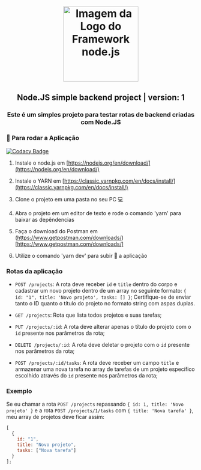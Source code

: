 <h1 align="center">
  <img alt="Imagem da Logo do Framework node.js" src="https://shippo-static.s3.amazonaws.com/img/programming/nodejs.svg" height="200" />
</h1>
<h2 align="center">Node.JS simple backend project | version: 1</h2>

<h3 align="center">Este é um simples projeto para testar rotas de backend criadas com Node.JS</h3>

### :ferris_wheel: Para rodar a Aplicação

[![Codacy Badge](https://api.codacy.com/project/badge/Grade/64440c303fa24e9c93e263dab133ae68)](https://app.codacy.com/manual/gftf2011/nodejs-simple-backend01?utm_source=github.com&utm_medium=referral&utm_content=gftf2011/nodejs-simple-backend01&utm_campaign=Badge_Grade_Dashboard)

  
1.  Instale o node.js em [https://nodejs.org/en/download/](https://nodejs.org/en/download/)

2.  Instale o YARN em [https://classic.yarnpkg.com/en/docs/install/](https://classic.yarnpkg.com/en/docs/install/)

3.  Clone o projeto em uma pasta no seu PC :computer:

4.  Abra o projeto em um editor de texto e rode o comando 'yarn' para baixar as depêndencias

5.  Faça o download do Postman em (https://www.getpostman.com/downloads/)[https://www.getpostman.com/downloads/]

6.  Utilize o comando 'yarn dev' para subir :rocket: a aplicação

### Rotas da aplicação

- `POST /projects`: A rota deve receber `id` e `title` dentro do corpo e cadastrar um novo projeto dentro de um array no seguinte formato: `{ id: "1", title: 'Novo projeto', tasks: [] }`; Certifique-se de enviar tanto o ID quanto o título do projeto no formato string com aspas duplas.

- `GET /projects`: Rota que lista todos projetos e suas tarefas;

- `PUT /projects/:id`: A rota deve alterar apenas o título do projeto com o `id` presente nos parâmetros da rota;

- `DELETE /projects/:id`: A rota deve deletar o projeto com o `id` presente nos parâmetros da rota;

- `POST /projects/:id/tasks`: A rota deve receber um campo `title` e armazenar uma nova tarefa no array de tarefas de um projeto específico escolhido através do `id` presente nos parâmetros da rota;

### Exemplo

Se eu chamar a rota `POST /projects` repassando `{ id: 1, title: 'Novo projeto' }` e a rota `POST /projects/1/tasks` com `{ title: 'Nova tarefa' }`, meu array de projetos deve ficar assim:

```js
[
  {
    id: "1",
    title: "Novo projeto",
    tasks: ["Nova tarefa"]
  }
];
```
